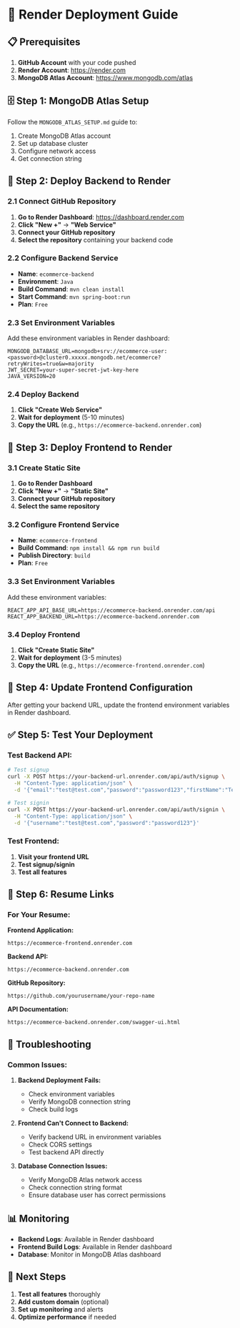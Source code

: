 # 🚀 Render Deployment Guide

## 📋 Prerequisites

1. **GitHub Account** with your code pushed
2. **Render Account**: https://render.com
3. **MongoDB Atlas Account**: https://www.mongodb.com/atlas

## 🗄️ Step 1: MongoDB Atlas Setup

Follow the `MONGODB_ATLAS_SETUP.md` guide to:
1. Create MongoDB Atlas account
2. Set up database cluster
3. Configure network access
4. Get connection string

## 🔧 Step 2: Deploy Backend to Render

### 2.1 Connect GitHub Repository
1. **Go to Render Dashboard**: https://dashboard.render.com
2. **Click "New +"** → **"Web Service"**
3. **Connect your GitHub repository**
4. **Select the repository** containing your backend code

### 2.2 Configure Backend Service
- **Name**: `ecommerce-backend`
- **Environment**: `Java`
- **Build Command**: `mvn clean install`
- **Start Command**: `mvn spring-boot:run`
- **Plan**: `Free`

### 2.3 Set Environment Variables
Add these environment variables in Render dashboard:

```
MONGODB_DATABASE_URL=mongodb+srv://ecommerce-user:<password>@cluster0.xxxxx.mongodb.net/ecommerce?retryWrites=true&w=majority
JWT_SECRET=your-super-secret-jwt-key-here
JAVA_VERSION=20
```

### 2.4 Deploy Backend
1. **Click "Create Web Service"**
2. **Wait for deployment** (5-10 minutes)
3. **Copy the URL** (e.g., `https://ecommerce-backend.onrender.com`)

## 🎨 Step 3: Deploy Frontend to Render

### 3.1 Create Static Site
1. **Go to Render Dashboard**
2. **Click "New +"** → **"Static Site"**
3. **Connect your GitHub repository**
4. **Select the same repository**

### 3.2 Configure Frontend Service
- **Name**: `ecommerce-frontend`
- **Build Command**: `npm install && npm run build`
- **Publish Directory**: `build`
- **Plan**: `Free`

### 3.3 Set Environment Variables
Add these environment variables:

```
REACT_APP_API_BASE_URL=https://ecommerce-backend.onrender.com/api
REACT_APP_BACKEND_URL=https://ecommerce-backend.onrender.com
```

### 3.4 Deploy Frontend
1. **Click "Create Static Site"**
2. **Wait for deployment** (3-5 minutes)
3. **Copy the URL** (e.g., `https://ecommerce-frontend.onrender.com`)

## 🔗 Step 4: Update Frontend Configuration

After getting your backend URL, update the frontend environment variables in Render dashboard.

## ✅ Step 5: Test Your Deployment

### Test Backend API:
```bash
# Test signup
curl -X POST https://your-backend-url.onrender.com/api/auth/signup \
  -H "Content-Type: application/json" \
  -d '{"email":"test@test.com","password":"password123","firstName":"Test","lastName":"User","contactNumber":"1234567890","role":["USER"]}'

# Test signin
curl -X POST https://your-backend-url.onrender.com/api/auth/signin \
  -H "Content-Type: application/json" \
  -d '{"username":"test@test.com","password":"password123"}'
```

### Test Frontend:
1. **Visit your frontend URL**
2. **Test signup/signin**
3. **Test all features**

## 📝 Step 6: Resume Links

### For Your Resume:

**Frontend Application:**
```
https://ecommerce-frontend.onrender.com
```

**Backend API:**
```
https://ecommerce-backend.onrender.com
```

**GitHub Repository:**
```
https://github.com/yourusername/your-repo-name
```

**API Documentation:**
```
https://ecommerce-backend.onrender.com/swagger-ui.html
```

## 🔧 Troubleshooting

### Common Issues:

1. **Backend Deployment Fails:**
   - Check environment variables
   - Verify MongoDB connection string
   - Check build logs

2. **Frontend Can't Connect to Backend:**
   - Verify backend URL in environment variables
   - Check CORS settings
   - Test backend API directly

3. **Database Connection Issues:**
   - Verify MongoDB Atlas network access
   - Check connection string format
   - Ensure database user has correct permissions

## 📊 Monitoring

- **Backend Logs**: Available in Render dashboard
- **Frontend Build Logs**: Available in Render dashboard
- **Database**: Monitor in MongoDB Atlas dashboard

## 🚀 Next Steps

1. **Test all features** thoroughly
2. **Add custom domain** (optional)
3. **Set up monitoring** and alerts
4. **Optimize performance** if needed 